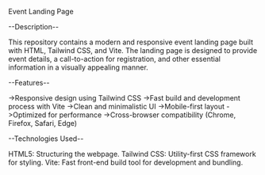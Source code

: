 Event Landing Page

--Description--

This repository contains a modern and responsive event landing page built with HTML, Tailwind CSS, and Vite. The landing page is designed to provide event details, a call-to-action for registration, and other essential information in a visually appealing manner.

--Features--

->Responsive design using Tailwind CSS
->Fast build and development process with Vite
->Clean and minimalistic UI
->Mobile-first layout
->Optimized for performance
->Cross-browser compatibility (Chrome, Firefox, Safari, Edge)

--Technologies Used--

HTML5: Structuring the webpage.
Tailwind CSS: Utility-first CSS framework for styling.
Vite: Fast front-end build tool for development and bundling.
